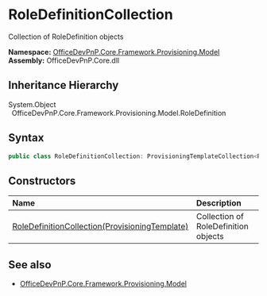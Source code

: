 # RoleDefinitionCollection
 Collection of RoleDefinition objects   

**Namespace:** [OfficeDevPnP.Core.Framework.Provisioning.Model](OfficeDevPnP.Core.Framework.Provisioning.Model.md)  
**Assembly:** OfficeDevPnP.Core.dll  
## Inheritance Hierarchy
System.Object  
&ensp;OfficeDevPnP.Core.Framework.Provisioning.Model.RoleDefinition  
## Syntax
```C#
public class RoleDefinitionCollection: ProvisioningTemplateCollection<RoleDefinition>
```
## Constructors
|**Name**|**Description**|
|:-----|:-----|
| [RoleDefinitionCollection(ProvisioningTemplate)](OfficeDevPnP.Core.Framework.Provisioning.Model.RoleDefinitionCollection.ctor1.md) |  Collection of RoleDefinition objects 
## See also
- [OfficeDevPnP.Core.Framework.Provisioning.Model](OfficeDevPnP.Core.Framework.Provisioning.Model.md)
